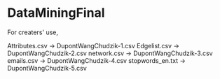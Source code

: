 # DataMiningFinal

For creaters' use,

Attributes.csv -> DupontWangChudzik-1.csv
Edgelist.csv -> DupontWangChudzik-2.csv
network.csv -> DupontWangChudzik-3.csv
emails.csv -> DupontWangChudzik-4.csv
stopwords_en.txt -> DupontWangChudzik-5.csv
